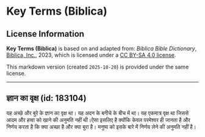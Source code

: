 # Key Terms (Biblica)

## License Information

**Key Terms (Biblica)** is based on and adapted from: _Biblica Bible Dictionary_, [Biblica, Inc.](https://www.biblica.com/), 2023, which is licensed under a [CC BY-SA 4.0 license](https://creativecommons.org/licenses/by-sa/4.0/legalcode.en).

This markdown version (created `2025-10-20`) is provided under the same license.



--------------------------------

## ज्ञान का वृक्ष (id: 183104)

यह अच्छे और बुरे के ज्ञान का वृक्ष था। यह अदन के बगीचे के बीच में था। यह एकमात्र वृक्ष था जिससे आदम और हव्वा को खाने की अनुमति नहीं थी।ऐसा इसलिए है क्योंकि केवल परमेश्वर ही जानता है और निर्णय करता है कि क्या अच्छा है और क्या बुरा है। मनुष्य को इसके बारे में निर्णय लेने की अनुमति नहीं है।


